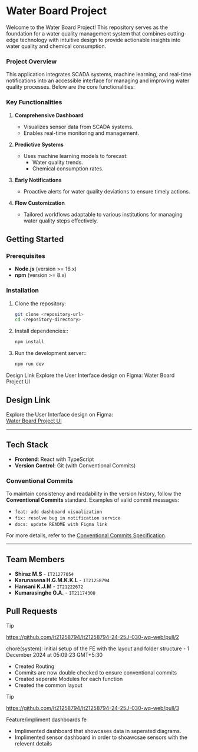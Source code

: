# Water Board Project

Welcome to the Water Board Project! This repository serves as the foundation for a water quality management system that combines cutting-edge technology with intuitive design to provide actionable insights into water quality and chemical consumption.

### Project Overview

This application integrates SCADA systems, machine learning, and real-time notifications into an accessible interface for managing and improving water quality processes. Below are the core functionalities:

### Key Functionalities

1. **Comprehensive Dashboard**

   - Visualizes sensor data from SCADA systems.
   - Enables real-time monitoring and management.

2. **Predictive Systems**

   - Uses machine learning models to forecast:
     - Water quality trends.
     - Chemical consumption rates.

3. **Early Notifications**

   - Proactive alerts for water quality deviations to ensure timely actions.

4. **Flow Customization**
   - Tailored workflows adaptable to various institutions for managing water quality steps effectively.

## Getting Started

### Prerequisites

- **Node.js** (version >= 16.x)
- **npm** (version >= 8.x)

### Installation

1. Clone the repository:

   ```bash
   git clone <repository-url>
   cd <repository-directory>

   ```

1. Install dependencies::

   ```bash
   npm install

   ```

1. Run the development server::
   ```bash
   npm run dev
   ```

Design Link
Explore the User Interface design on Figma:
Water Board Project UI

## Design Link

Explore the User Interface design on Figma:  
[Water Board Project UI](https://www.figma.com/design/1kMe9fuMOuRwmwVANtmvWv/Water-Board-Project?node-id=0-1&node-type=canvas&t=DWRKdrSyulOIF21X-0)

---

## Tech Stack

- **Frontend**: React with TypeScript
- **Version Control**: Git (with Conventional Commits)

### Conventional Commits

To maintain consistency and readability in the version history, follow the **Conventional Commits** standard. Examples of valid commit messages:

- `feat: add dashboard visualization`
- `fix: resolve bug in notification service`
- `docs: update README with Figma link`

For more details, refer to the [Conventional Commits Specification](https://www.conventionalcommits.org/en/v1.0.0/).

---

## Team Members

- **Shiraz M.S** - `IT21277054`
- **Karunasena H.G.M.K.K.L** - `IT21258794`
- **Hansani K.J.M** - `IT21222672`
- **Kumarasinghe O.A.** - `IT21174308`

## Pull Requests

> [!TIP]
> https://github.com/It21258794/It21258794-24-25J-030-wq-web/pull/2
>
> chore(system): initial setup of the FE with the layout and folder structure - 1 December 2024 at 05:09:23 GMT+5:30
>
> - Created Routing
> - Commits are now double checked to ensure conventional commits
> - Created seperate Modules for each function
> - Created the common layout

> [!TIP]
>https://github.com/It21258794/It21258794-24-25J-030-wq-web/pull/3
> 
> Feature/impliment dashboards fe
> 
>- Implimented dashboard that showcases data in seperated diagrams.
>- Implimented sensor dashboard in order to shoawcsae sensors with the relevent details
